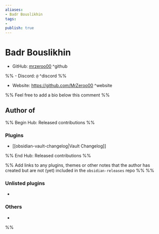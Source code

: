 ```yaml
---
aliases:
- Badr Bouslikhin
tags: 
- 
publish: true
---
```


# Badr Bouslikhin

- GitHub: [mrzeroo00](https://github.com/mrzeroo00/) ^github

%% - Discord: `@` ^discord %%

- Website: <https://github.com/MrZeroo00> ^website

<!-- - [[Publish sites|Publish site]]: ^publish -->

%% Feel free to add a bio below this comment %%


## Author of

%% Begin Hub: Released contributions %%
### Plugins
- [[obsidian-vault-changelog|Vault Changelog]]

%% End Hub: Released contributions %%

%% Add links to any plugins, themes or other notes that the author has created but are not (yet) included in the `obsidian-releases` repo %%
%%
### Unlisted plugins

- 

### Others

- 
%%

<!--
## Sponsor this author

- [[GitHub sponsors]]: [Sponsor @mrzeroo00 on GitHub Sponsors](https://github.com/sponsors/mrzeroo00) ^github-sponsor
- [[Buy me a coffee]]: ^buy-me-a-coffee
- [[PayPal]]: ^paypal
- [[Patreon]]: ^patreon

-->

<!--
## Follow this author

- [[YouTube Channels|On YouTube]]: ^youtube
- Twitter: ^twitter
- ...
-->